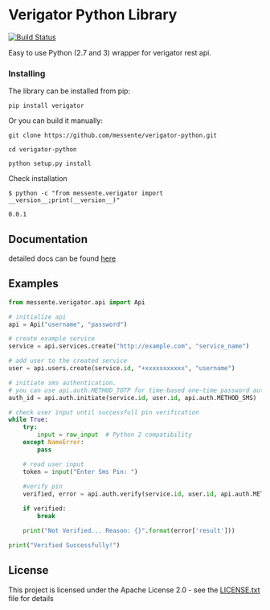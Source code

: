 # Verigator Python Library
[![Build Status](https://travis-ci.org/messente/verigator-python.svg?branch=master)](https://travis-ci.org/messente/verigator-python)

Easy to use Python (2.7 and 3) wrapper for verigator rest api.

### Installing

The library can be installed from pip:

```
pip install verigator
```
Or you can build it manually:

```
git clone https://github.com/messente/verigator-python.git

cd verigator-python

python setup.py install
```
Check installation
```
$ python -c "from messente.verigator import __version__;print(__version__)"

0.0.1
```

## Documentation

detailed docs can be found [here](http://example.com)

## Examples
```Python
from messente.verigator.api import Api

# initialize api
api = Api("username", "password")

# create example service
service = api.services.create("http://example.com", "service_name")

# add user to the created service
user = api.users.create(service.id, "+xxxxxxxxxxx", "username")

# initiate sms authentication.
# you can use api.auth.METHOD_TOTP for time-based one-time password authentication
auth_id = api.auth.initiate(service.id, user.id, api.auth.METHOD_SMS)

# check user input until successfull pin verification
while True:
    try:
        input = raw_input  # Python 2 compatibility
    except NameError:
        pass

    # read user input
    token = input("Enter Sms Pin: ")
    
    #verify pin
    verified, error = api.auth.verify(service.id, user.id, api.auth.METHOD_SMS, token, auth_id)

    if verified:
        break

    print("Not Verified... Reason: {}".format(error['result']))

print("Verified Successfully!")

```
## License

This project is licensed under the Apache License 2.0 - see the [LICENSE.txt](LICENSE.txt) file for details
